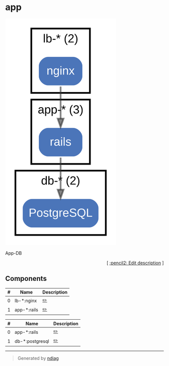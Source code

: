 # app

![diagram](tag-app.svg)

App-DB


<p align="right">
  [ <a href="../input/ndiag.descriptions/_tag-app.md">:pencil2: Edit description</a> ]
<p>

## Components
| # | Name | Description |
| --- | --- | --- |
| 0 | lb-*:nginx |  <a href="../input/ndiag.descriptions/_component-lb-__nginx.md">:pencil2:</a> |
| 1 | app-*:rails |  <a href="../input/ndiag.descriptions/_component-app-__rails.md">:pencil2:</a> |

| # | Name | Description |
| --- | --- | --- |
| 0 | app-*:rails |  <a href="../input/ndiag.descriptions/_component-app-__rails.md">:pencil2:</a> |
| 1 | db-*:postgresql |  <a href="../input/ndiag.descriptions/_component-db-__postgresql.md">:pencil2:</a> |


---

> Generated by [ndiag](https://github.com/k1LoW/ndiag)
